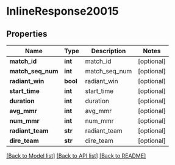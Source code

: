 # InlineResponse20015

## Properties
Name | Type | Description | Notes
------------ | ------------- | ------------- | -------------
**match_id** | **int** | match_id | [optional] 
**match_seq_num** | **int** | match_seq_num | [optional] 
**radiant_win** | **bool** | radiant_win | [optional] 
**start_time** | **int** | start_time | [optional] 
**duration** | **int** | duration | [optional] 
**avg_mmr** | **int** | avg_mmr | [optional] 
**num_mmr** | **int** | num_mmr | [optional] 
**radiant_team** | **str** | radiant_team | [optional] 
**dire_team** | **str** | dire_team | [optional] 

[[Back to Model list]](../README.md#documentation-for-models) [[Back to API list]](../README.md#documentation-for-api-endpoints) [[Back to README]](../README.md)


